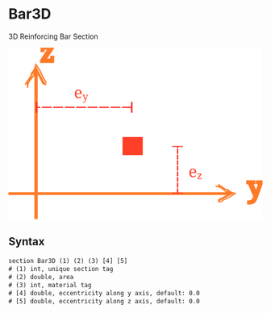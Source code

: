 # Bar3D

3D Reinforcing Bar Section

![arrangement](PIC/Cell.svg)

## Syntax

```
section Bar3D (1) (2) (3) [4] [5]
# (1) int, unique section tag
# (2) double, area
# (3) int, material tag
# [4] double, eccentricity along y axis, default: 0.0
# [5] double, eccentricity along z axis, default: 0.0
```
